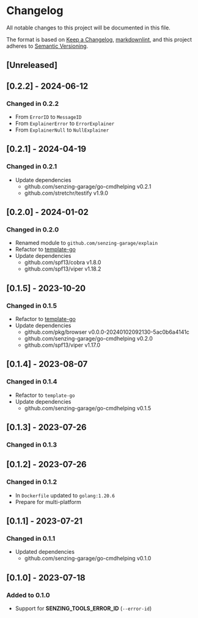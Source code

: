 # Changelog

All notable changes to this project will be documented in this file.

The format is based on [Keep a Changelog](https://keepachangelog.com/en/1.0.0/),
[markdownlint](https://dlaa.me/markdownlint/),
and this project adheres to [Semantic Versioning](https://semver.org/spec/v2.0.0.html).

## [Unreleased]

## [0.2.2] - 2024-06-12

### Changed in 0.2.2

- From `ErrorID` to `MessageID`
- From `ExplainerError` to `ErrorExplainer`
- From `ExplainerNull` to `NullExplainer`

## [0.2.1] - 2024-04-19

### Changed in 0.2.1

- Update dependencies
  - github.com/senzing-garage/go-cmdhelping v0.2.1
  - github.com/stretchr/testify v1.9.0

## [0.2.0] - 2024-01-02

### Changed in 0.2.0

- Renamed module to `github.com/senzing-garage/explain`
- Refactor to [template-go](https://github.com/senzing-garage/template-go)
- Update dependencies
  - github.com/spf13/cobra v1.8.0
  - github.com/spf13/viper v1.18.2

## [0.1.5] - 2023-10-20

### Changed in 0.1.5

- Refactor to [template-go](https://github.com/senzing-garage/template-go)
- Update dependencies
  - github.com/pkg/browser v0.0.0-20240102092130-5ac0b6a4141c
  - github.com/senzing-garage/go-cmdhelping v0.2.0
  - github.com/spf13/viper v1.17.0

## [0.1.4] - 2023-08-07

### Changed in 0.1.4

- Refactor to `template-go`
- Update dependencies
  - github.com/senzing-garage/go-cmdhelping v0.1.5

## [0.1.3] - 2023-07-26

### Changed in 0.1.3

## [0.1.2] - 2023-07-26

### Changed in 0.1.2

- In `Dockerfile` updated to `golang:1.20.6`
- Prepare for multi-platform

## [0.1.1] - 2023-07-21

### Changed in 0.1.1

- Updated dependencies
  - github.com/senzing-garage/go-cmdhelping v0.1.0

## [0.1.0] - 2023-07-18

### Added to 0.1.0

- Support for **SENZING_TOOLS_ERROR_ID** (`--error-id`)
